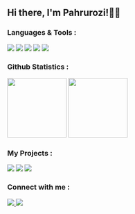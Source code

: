 ## Hi there, I'm Pahrurozi!👋🏻

### Languages & Tools :
<img src="https://img.shields.io/badge/Visual_Studio_Code-0078D4?style=for-the-badge&logo=visual%20studio%20code&logoColor=white" /> <img src="https://img.shields.io/badge/JavaScript-323330?style=for-the-badge&logo=javascript&logoColor=F7DF1E" />
<img src="https://img.shields.io/badge/Laravel-FF2D20?style=for-the-badge&logo=laravel&logoColor=white" />
<img src="https://img.shields.io/badge/GIT-E44C30?style=for-the-badge&logo=git&logoColor=white" />
<img src="https://img.shields.io/badge/Heroku-430098?style=for-the-badge&logo=heroku&logoColor=white">

### Github Statistics :
<img height="137px" src="https://github-readme-stats.vercel.app/api?username=pahrurozidev&hide_title=true&hide_border=true&show_icons=true&include_all_commits=true&count_private=true&line_height=21&text_color=000&icon_color=000&bg_color=0,ea6161,ffc64d,fffc4d,52fa5a&theme=graywhite" /> <img height="137px" src="https://github-readme-stats.vercel.app/api/top-langs/?username=pahrurozidev&hide=html&hide_title=true&hide_border=true&layout=compact&langs_count=8&text_color=000&icon_color=fff&bg_color=0,52fa5a,4dfcff,c64dff&theme=graywhite" />

### My Projects :
[<img src="https://img.shields.io/badge/my galery-430098?style=for-the-badge&logo=heroku&logoColor=white">](http://mygalery.herokuapp.com/)
[<img src="https://img.shields.io/badge/mm app-100000?style=for-the-badge&logo=github&logoColor=white" />](http://pahrurozidev.github.io/mmApp/)
[<img src="https://img.shields.io/badge/bookshelf app-100000?style=for-the-badge&logo=github&logoColor=white" />](https://pahrurozidev.github.io/bookshelf/)

### Connect with me :
<a href="https://www.linkedin.com/in/pahrurozi-39b803211/">
  <img src="https://img.shields.io/badge/LinkedIn-0077B5?style=for-the-badge&logo=linkedin&logoColor=white" /> 
</a>
<a href="mailto:pahrurozi17@gmail.com">
 <img src="https://img.shields.io/badge/Gmail-D14836?style=for-the-badge&logo=gmail&logoColor=white" /> 
</a>
